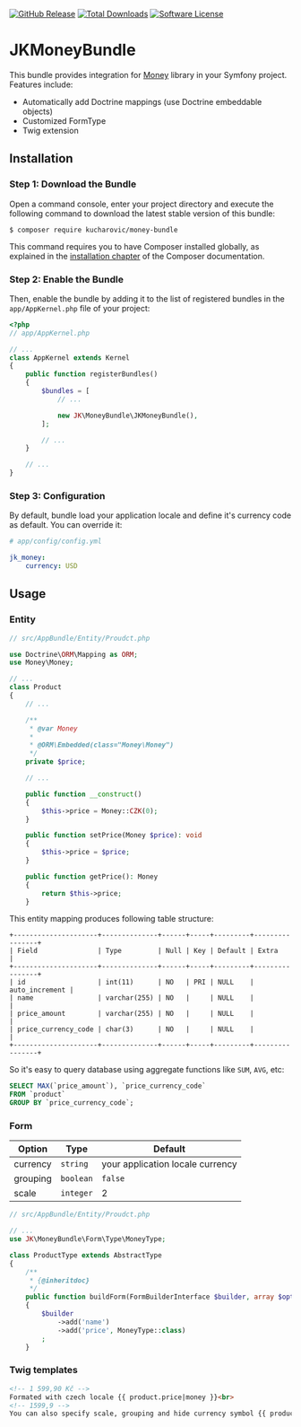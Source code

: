 [![GitHub Release](https://img.shields.io/github/release/kucharovic/money-bundle.svg?style=flat-square)](https://github.com/kucharovic/money-bundle/releases)
[![Total Downloads](https://img.shields.io/packagist/dt/kucharovic/money-bundle.svg?style=flat-square)](https://packagist.org/packages/kucharovic/money-bundle)
[![Software License](https://img.shields.io/badge/license-MIT-brightgreen.svg?style=flat-square)](LICENSE)

# JKMoneyBundle

This bundle provides integration for [Money](https://github.com/moneyphp/money) library in your Symfony
project. Features include:

 - Automatically add Doctrine mappings (use Doctrine embeddable objects)
 - Customized FormType
 - Twig extension

## Installation

### Step 1: Download the Bundle

Open a command console, enter your project directory and execute the
following command to download the latest stable version of this bundle:

```console
$ composer require kucharovic/money-bundle
```

This command requires you to have Composer installed globally, as explained
in the [installation chapter](https://getcomposer.org/doc/00-intro.md)
of the Composer documentation.

### Step 2: Enable the Bundle

Then, enable the bundle by adding it to the list of registered bundles
in the `app/AppKernel.php` file of your project:

```php
<?php
// app/AppKernel.php

// ...
class AppKernel extends Kernel
{
    public function registerBundles()
    {
        $bundles = [
            // ...

            new JK\MoneyBundle\JKMoneyBundle(),
        ];

        // ...
    }

    // ...
}
```

### Step 3: Configuration

By default, bundle load your application locale and define it's currency code as default. You can override it:
```yaml
# app/config/config.yml

jk_money:
    currency: USD
```


## Usage

### Entity

```php
// src/AppBundle/Entity/Proudct.php

use Doctrine\ORM\Mapping as ORM;
use Money\Money;

// ...
class Product
{
    // ...

    /**
     * @var Money
     *
     * @ORM\Embedded(class="Money\Money")
     */
    private $price;

    // ...

    public function __construct()
    {
        $this->price = Money::CZK(0);
    }

    public function setPrice(Money $price): void
    {
        $this->price = $price;
    }

    public function getPrice(): Money
    {
        return $this->price;
    }
```

This entity mapping produces following table structure:
```
+---------------------+--------------+------+-----+---------+----------------+
| Field               | Type         | Null | Key | Default | Extra          |
+---------------------+--------------+------+-----+---------+----------------+
| id                  | int(11)      | NO   | PRI | NULL    | auto_increment |
| name                | varchar(255) | NO   |     | NULL    |                |
| price_amount        | varchar(255) | NO   |     | NULL    |                |
| price_currency_code | char(3)      | NO   |     | NULL    |                |
+---------------------+--------------+------+-----+---------+----------------+
```

So it's easy to query database using aggregate functions like `SUM`, `AVG`, etc:

```sql
SELECT MAX(`price_amount`), `price_currency_code`
FROM `product`
GROUP BY `price_currency_code`;
```

### Form

| Option  | Type | Default |
| ------------- | ------------- |---- |
| currency  | `string`  | your application locale currency |
| grouping  | `boolean`  | `false` |
| scale  | `integer`  | 2 |

```php
// src/AppBundle/Entity/Proudct.php

// ...
use JK\MoneyBundle\Form\Type\MoneyType;

class ProductType extends AbstractType
{
    /**
     * {@inheritdoc}
     */
    public function buildForm(FormBuilderInterface $builder, array $options)
    {
        $builder
            ->add('name')
            ->add('price', MoneyType::class)
        ;
    }
```

### Twig templates

```html
<!-- 1 599,90 Kč -->
Formated with czech locale {{ product.price|money }}<br>
<!-- 1599,9 -->
You can also specify scale, grouping and hide currency symbol {{ product.price|money(1, false, false) }
```

